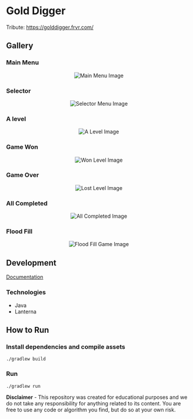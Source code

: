 # Gold Digger 
Tribute: https://golddigger.frvr.com/

## Gallery

### Main Menu
<p align="center">
  <img src="docs/game/menu.JPG" alt="Main Menu Image"/>
</p>

### Selector
<p align="center">
  <img src="docs/game/selector.JPG" alt="Selector Menu Image"/>
</p>

### A level
<p align="center">
  <img src="docs/game/level1.JPG" alt="A Level Image"/>
</p>

### Game Won
<p align="center">
  <img src="docs/game/won.JPG" alt="Won Level Image"/>
</p>

### Game Over
<p align="center">
  <img src="docs/game/lost.JPG" alt="Lost Level Image"/>
</p>

### All Completed
<p align="center">
  <img src="docs/game/allCompleted.JPG" alt="All Completed Image"/>
</p>

### Flood Fill
<p align="center">
  <img src="docs/game/floodFill.JPG" alt="Flood Fill Game Image"/>
</p>


## Development
[Documentation](docs)

### Technologies 
* Java
* Lanterna

## How to Run
### Install dependencies and compile assets
```
./gradlew build
```

### Run
```
./gradlew run
```

**Disclaimer** - This repository was created for educational purposes and we do not take any responsibility for anything related to its content. You are free to use any code or algorithm you find, but do so at your own risk.

